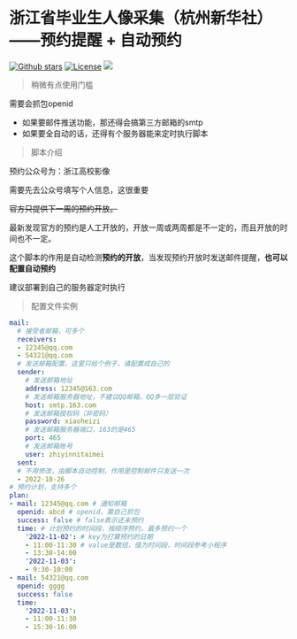 # 浙江省毕业生人像采集（杭州新华社）——预约提醒 + 自动预约



[![Github stars](https://img.shields.io/github/stars/Sagiri-kawaii01/portrait-collection-of-graduates-appointment-reminder?logo=github)](https://github.com/Sagiri-kawaii01/portrait-collection-of-graduates-appointment-reminder)  [![License](https://img.shields.io/badge/License-Apache%202.0-blue.svg)](https://opensource.org/licenses/Apache-2.0) ![](https://img.shields.io/badge/Python-%3E%3Dv3.0-blue)

> 稍微有点使用门槛

需要会抓包openid  

* 如果要邮件推送功能，那还得会搞第三方邮箱的smtp
* 如果要全自动的话，还得有个服务器能来定时执行脚本


> 脚本介绍

预约公众号为：浙江高校影像

需要先去公众号填写个人信息，这很重要

~~官方只提供下一周的预约开放。~~  

最新发现官方的预约是人工开放的，开放一周或两周都是不一定的，而且开放的时间也不一定。

这个脚本的作用是自动检测**预约的开放**，当发现预约开放时发送邮件提醒，**也可以配置自动预约**

建议部署到自己的服务器定时执行

> 配置文件实例 

```yaml
mail:
  # 接受者邮箱，可多个
  receivers:
  - 12345@qq.com
  - 54321@qq.com
  # 发送邮箱配置，这里只给个例子，请配置成自己的
  sender:
    # 发送邮箱地址
    address: 12345@163.com
    # 发送邮箱服务器地址，不建议QQ邮箱，QQ多一层验证
    host: smtp.163.com
    # 发送邮箱授权码（非密码）
    password: xiaoheizi
    # 发送邮箱服务器端口，163的是465
    port: 465
    # 发送邮箱账号
    user: zhiyinnitaimei
  sent:
  # 不用修改，由脚本自动控制，作用是控制邮件只发送一次
  - 2022-10-26
# 预约计划，支持多个
plan:
- mail: 12345@qq.com # 通知邮箱
  openid: abcd # openid，需自己抓包
  success: false # false表示还未预约
  time: # 计划预约的时间段，按顺序预约，最多预约一个
    '2022-11-02': # key为打算预约的日期
    - 11:00-11:30 # value是数组，值为时间段，时间段参考小程序
    - 13:30-14:00
    '2022-11-03':
    - 9:30-10:00
- mail: 54321@qq.com
  openid: gggg
  success: false
  time: 
    '2022-11-03':
    - 11:00-11:30
    - 15:30-16:00


```

